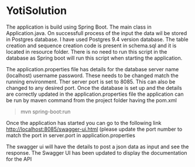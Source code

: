 # YotiSolution
The application is build using Spring Boot. The main class in Application.java. On successfull process of the input the data wil be stored in Postgres database. I have used Postgres 9.4 version database.
The table creation and sequence creation code is present in schema.sql and it is located in resource folder.
There is no need to run this script in the database as Spring boot will run this script when starting the application.

The application.properties file has details for the
database server name (localhost)
username
password. 
These needs to be changed match the running environment.
Ther server port is set to 8085. This can also be changed to any desired port.
Once the database is set up and the details are correctly updated in the application.properties file the application can be run by maven command from the project folder having the pom.xml
>mvn spring-boot:run

Once the application has started you can go to the following link
[http://localhost:8085/swagger-ui.html]()
(please update the port number to match the port in server.port in application.properties

The swagger ui will have the details to post a json data as input and see the response. The Swagger UI has been updated to display the documentation for the API
